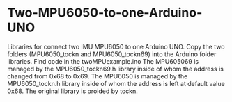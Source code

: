 # Two-MPU6050-to-one-Arduino-UNO
Libraries for connect two IMU MPU6050 to one Arduino UNO.
Copy the two folders (MPU6050_tockn and MPU6050_tockn69) into the Arduino folder libraries.
Find code in the twoMPUexample.ino
The MPU605069 is managed by the MPU6050_tockn69.h library inside of whom the address is changed from 0x68 to 0x69.
The MPU6050 is managed by the MPU6050_tockn.h library inside of whom the address is left at default value 0x68.
The original library is proided by tockn.
